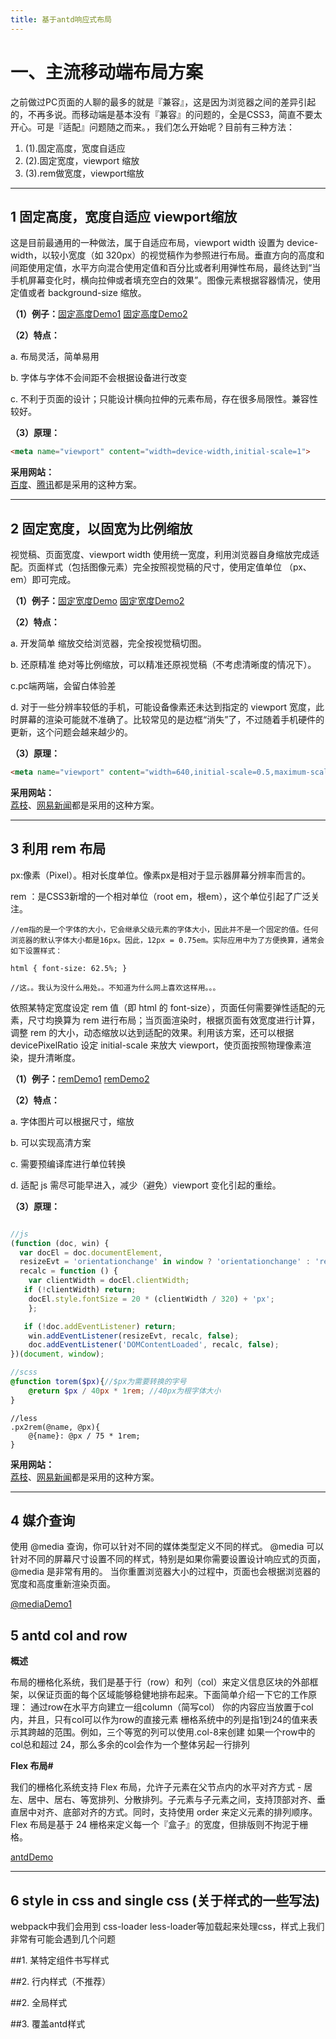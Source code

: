 ```yaml
---
title: 基于antd响应式布局
---
```


# 一、主流移动端布局方案


之前做过PC页面的人聊的最多的就是『兼容』，这是因为浏览器之间的差异引起的，不再多说。而移动端是基本没有『兼容』的问题的，全是CSS3，简直不要太开心。可是『适配』问题随之而来。，我们怎么开始呢？目前有三种方法：  

1. (1).固定高度，宽度自适应
2. (2).固定宽度，viewport 缩放
3. (3).rem做宽度，viewport缩放

----------------------  
  
## 1 固定高度，宽度自适应 viewport缩放

这是目前最通用的一种做法，属于自适应布局，viewport width 设置为 device-width，以较小宽度（如 320px）的视觉稿作为参照进行布局。垂直方向的高度和间距使用定值，水平方向混合使用定值和百分比或者利用弹性布局，最终达到“当手机屏幕变化时，横向拉伸或者填充空白的效果”。图像元素根据容器情况，使用定值或者 background-size 缩放。

**（1）例子：**[固定高度Demo1](http://www.meow.re/demo/screen-adaptation-in-mobileweb/app-fixed-height.html) [固定高度Demo2](./demo1.html)

**（2）特点：**

a. 布局灵活，简单易用 
  
b. 字体与字体不会间距不会根据设备进行改变 
 
c. 不利于页面的设计；只能设计横向拉伸的元素布局，存在很多局限性。兼容性较好。  


**（3）原理：**

```html
<meta name="viewport" content="width=device-width,initial-scale=1">
```
**采用网站：**  
[百度](https://m.baidu.com/)、[腾讯](http://info.3g.qq.com/)都是采用的这种方案。


----------



## 2 固定宽度，以固宽为比例缩放

视觉稿、页面宽度、viewport width 使用统一宽度，利用浏览器自身缩放完成适配。页面样式（包括图像元素）完全按照视觉稿的尺寸，使用定值单位 （px、em）即可完成。

**（1）例子：**[固定宽度Demo](http://www.meow.re/demo/screen-adaptation-in-mobileweb/app-fixed-width.html) [固定宽度Demo2](./demo2.html)

**（2）特点：**

a. 开发简单    缩放交给浏览器，完全按视觉稿切图。  
  
b. 还原精准    绝对等比例缩放，可以精准还原视觉稿（不考虑清晰度的情况下）。  

c.pc端两端，会留白体验差

d.	对于一些分辨率较低的手机，可能设备像素还未达到指定的 viewport 宽度，此时屏幕的渲染可能就不准确了。比较常见的是边框“消失”了，不过随着手机硬件的更新，这个问题会越来越少的。


**（3）原理：**

```html
<meta name="viewport" content="width=640,initial-scale=0.5,maximum-scale=0.5,minimum-scale=0.5,user-scalable=no">
```
**采用网站：**  
[荔枝](http://m.lizhi.fm/)、[网易新闻](http://c.3g.163.com/CreditMarket/default.html)都是采用的这种方案。

---------------------------


## 3 利用 rem 布局
px:像素（Pixel）。相对长度单位。像素px是相对于显示器屏幕分辨率而言的。

rem ：是CSS3新增的一个相对单位（root em，根em），这个单位引起了广泛关注。





```
//em指的是一个字体的大小，它会继承父级元素的字体大小，因此并不是一个固定的值。任何浏览器的默认字体大小都是16px。因此，12px = 0.75em。实际应用中为了方便换算，通常会如下设置样式：

html { font-size: 62.5%; }

//这。。我认为没什么用处。。不知道为什么网上喜欢这样用。。。
```



依照某特定宽度设定 rem 值（即 html 的 font-size），页面任何需要弹性适配的元素，尺寸均换算为 rem 进行布局；当页面渲染时，根据页面有效宽度进行计算，调整 rem 的大小，动态缩放以达到适配的效果。利用该方案，还可以根据 devicePixelRatio 设定 initial-scale 来放大 viewport，使页面按照物理像素渲染，提升清晰度。

**（1）例子：**[remDemo1](http://www.meow.re/demo/screen-adaptation-in-mobileweb/app-rem.html) [remDemo2](./demo3.html)

**（2）特点：**

a. 字体图片可以根据尺寸，缩放  
  
b. 可以实现高清方案  

c. 需要预编译库进行单位转换

d.	适配 js 需尽可能早进入，减少（避免）viewport 变化引起的重绘。


**（3）原理：**

```javascript

//js
(function (doc, win) {
  var docEl = doc.documentElement,
  resizeEvt = 'orientationchange' in window ? 'orientationchange' : 'resize',
  recalc = function () {
  	var clientWidth = docEl.clientWidth;
   if (!clientWidth) return;
    docEl.style.fontSize = 20 * (clientWidth / 320) + 'px';
    };

   if (!doc.addEventListener) return;
    win.addEventListener(resizeEvt, recalc, false);
    doc.addEventListener('DOMContentLoaded', recalc, false);
})(document, window);

```

```scss
//scss
@function torem($px){//$px为需要转换的字号
    @return $px / 40px * 1rem; //40px为根字体大小
}


```  

```less
//less
.px2rem(@name, @px){
    @{name}: @px / 75 * 1rem;
}

```


**采用网站：**  
[荔枝](http://m.lizhi.fm/)、[网易新闻](http://c.3g.163.com/CreditMarket/default.html)都是采用的这种方案。


---------------------

## 4 媒介查询

使用 @media 查询，你可以针对不同的媒体类型定义不同的样式。
@media 可以针对不同的屏幕尺寸设置不同的样式，特别是如果你需要设置设计响应式的页面，@media 是非常有用的。
当你重置浏览器大小的过程中，页面也会根据浏览器的宽度和高度重新渲染页面。

[@mediaDemo1](./media.html) 




## 5 antd col and row

**概述**

布局的栅格化系统，我们是基于行（row）和列（col）来定义信息区块的外部框架，以保证页面的每个区域能够稳健地排布起来。下面简单介绍一下它的工作原理：
通过row在水平方向建立一组column（简写col）
你的内容应当放置于col内，并且，只有col可以作为row的直接元素
栅格系统中的列是指1到24的值来表示其跨越的范围。例如，三个等宽的列可以使用.col-8来创建
如果一个row中的col总和超过 24，那么多余的col会作为一个整体另起一行排列

**Flex 布局#**

我们的栅格化系统支持 Flex 布局，允许子元素在父节点内的水平对齐方式 - 居左、居中、居右、等宽排列、分散排列。子元素与子元素之间，支持顶部对齐、垂直居中对齐、底部对齐的方式。同时，支持使用 order 来定义元素的排列顺序。
Flex 布局是基于 24 栅格来定义每一个『盒子』的宽度，但排版则不拘泥于栅格。

[antdDemo](https://ant.design/components/grid/)

------------------



## 6 style in css and single css (关于样式的一些写法)

webpack中我们会用到 css-loader less-loader等加载起来处理css，样式上我们非常有可能会遇到几个问题


##1.  某特定组件书写样式

##2.	 行内样式（不推荐）

##2.  全局样式

##3.  覆盖antd样式


